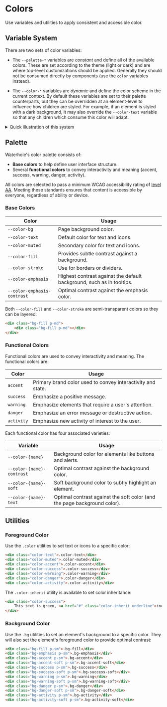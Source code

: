 # Colors

Use variables and utilities to apply consistent and accessible color.

## Variable System

There are two sets of color variables:

- The `--palette-*` variables are *constant* and define all of the available colors. These are set according to the theme (light or dark) and are where top-level customizations should be applied. Generally they should not be consumed directly by components (use the `color` variables instead).

- The `--color-*` variables are *dynamic* and define the color scheme in the current context. By default these variables are set to their palette counterparts, but they can be overridden at an element-level to influence how children are styled. For example, if an element is styled with a dark background, it may also override the `--color-text` variable so that any children which consume this color will adapt.

<details class="card">
<summary class="card__header">Quick illustration of this system</summary>

```css
/* The themes define the palette variables */
[data-theme='light'] {
    --palette-bg: white;
    --palette-text: black;
}

[data-theme='dark'] {
    --palette-bg: black;
    --palette-text: white;
}

/* The color variables default to the same */
:root {
    --color-bg: var(--palette-bg);
    --color-text: var(--palette-text);
}

/* Components consume color variables */
.btn {
    background: var(--color-bg);
    color: var(--color-text);
}

/* An element might override them, so that any child components will adapt */
.bg-dark {
    --color-bg: var(--palette-text);
    --color-text: var(--palette-bg);
}
```
</details>

## Palette

Waterhole's color palette consists of:

-   **Base colors** to help define user interface structure.
-   Several **functional colors** to convey interactivity and meaning (accent, success, warning, danger, activity).

All colors are selected to pass a minimum WCAG accessibility rating of [level AA](https://www.w3.org/TR/UNDERSTANDING-WCAG20/visual-audio-contrast-contrast.html). Meeting these standards ensures that content is accessible by everyone, regardless of ability or device.

### Base Colors

| Color                                                                                                       | Usage                                                                 |
| ----------------------------------------------------------------------------------------------------------- | --------------------------------------------------------------------- |
| <span class="swatch" style="background: var(--color-bg)"></span> `--color-bg`                               | Page background color.                                                |
| <span class="swatch" style="background: var(--color-text)"></span> `--color-text`                           | Default color for text and icons.                                     |
| <span class="swatch" style="background: var(--color-muted)"></span> `--color-muted`                         | Secondary color for text and icons.                                   |
| <span class="swatch" style="background: var(--color-fill)"></span> `--color-fill`                           | Provides subtle contrast against a background.                        |
| <span class="swatch" style="background: var(--color-stroke)"></span> `--color-stroke`                       | Use for borders or dividers.                                          |
| <span class="swatch" style="background: var(--color-emphasis)"></span> `--color-emphasis`                   | Highest contrast against the default background, such as in tooltips. |
| <span class="swatch" style="background: var(--color-emphasis-contrast)"></span> `--color-emphasis-contrast` | Optimal contrast against the emphasis color.                          |

Both `--color-fill` and `--color-stroke` are semi-transparent colors so they can be layered:

```html render
<div class="bg-fill p-md">
    <div class="bg-fill p-md"></div>
</div>
```

### Functional Colors

Functional colors are used to convey interactivity and meaning. The functional colors are:

| Color                                               | Usage                                                       |
| --------------------------------------------------- | ----------------------------------------------------------- |
| <span class="swatch bg-accent"></span> `accent`     | Primary brand color used to convey interactivity and state. |
| <span class="swatch bg-success"></span> `success`   | Emphasize a positive message.                               |
| <span class="swatch bg-warning"></span> `warning`   | Emphasize elements that require a user's attention.         |
| <span class="swatch bg-danger"></span> `danger`     | Emphasize an error message or destructive action.           |
| <span class="swatch bg-activity"></span> `activity` | Emphasize new activity of interest to the user.             |

Each functional color has four associated varieties:

| Variable                                                                                                | Usage                                                                    |
| ------------------------------------------------------------------------------------------------------- | ------------------------------------------------------------------------ |
| <span class="swatch bg-accent"></span> `--color-{name}`                                                 | Background color for elements like buttons and alerts.                   |
| <span class="swatch" style="background: var(--color-accent-contrast)"></span> `--color-{name}-contrast` | Optimal contrast against the background color.                           |
| <span class="swatch bg-accent-soft"></span> `--color-{name}-soft`                                       | Soft background color to subtly highlight an element.                    |
| <span class="swatch" style="background: var(--color-accent-text)"></span> `--color-{name}-text`         | Optimal contrast against the soft color (and the page background color). |

## Utilities

### Foreground Color

Use the `.color` utilities to set text or icons to a specific color:

```html render
<div class="color-text">.color-text</div>
<div class="color-muted">.color-muted</div>
<div class="color-accent">.color-accent</div>
<div class="color-success">.color-success</div>
<div class="color-warning">.color-warning</div>
<div class="color-danger">.color-danger</div>
<div class="color-activity">.color-activity</div>
```

The `.color-inherit` utility is available to set color inheritance:

```html render
<div class="color-success">
    This text is green, <a href="#" class="color-inherit underline">including the link</a>
</div>
```

### Background Color

Use the `.bg` utilities to set an element's background to a specific color. They will also set the element's foreground color to provide optimal contrast:

```html render
<div class="bg-fill p-sm">.bg-fill</div>
<div class="bg-emphasis p-sm">.bg-emphasis</div>
<div class="bg-accent p-sm">.bg-accent</div>
<div class="bg-accent-soft p-sm">.bg-accent-soft</div>
<div class="bg-success p-sm">.bg-success</div>
<div class="bg-success-soft p-sm">.bg-success-soft</div>
<div class="bg-warning p-sm">.bg-warning</div>
<div class="bg-warning-soft p-sm">.bg-warning-soft</div>
<div class="bg-danger p-sm">.bg-danger</div>
<div class="bg-danger-soft p-sm">.bg-danger-soft</div>
<div class="bg-activity p-sm">.bg-activity</div>
<div class="bg-activity-soft p-sm">.bg-activity-soft</div>
```
